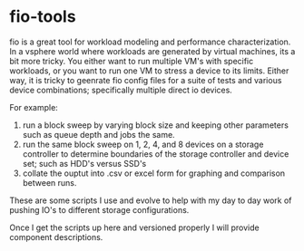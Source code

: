 # fio-tools

fio is a great tool for workload modeling and performance characterization.  In a vsphere world where workloads are generated by virtual machines, its a bit more tricky.  You either want to run multiple VM's with specific workloads, or you want to run one VM to stress a device to its limits.  Either way, it is tricky to geenrate fio config files for a suite of tests and various device combinations; specifically multiple direct io devices.

For example:

1. run a block sweep by varying block size and keeping other parameters such as queue depth and jobs the same.
2. run the same block sweep on 1, 2, 4, and 8 devices on a storage controller to determine boundaries of the storage controller and device set; such as HDD's versus SSD's
3. collate the ouptut into .csv or excel form for graphing and comparison between runs.

These are some scripts I use and evolve to help with my day to day work of pushing IO's to different storage configurations.

Once I get the scripts up here and versioned properly I will provide component descriptions.
